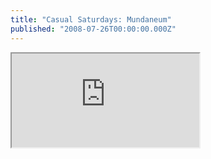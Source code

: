 ```yaml
---
title: "Casual Saturdays: Mundaneum"
published: "2008-07-26T00:00:00.000Z"
---
```


<div class="videowrapper">
  <iframe src="https://www.youtube.com/embed/qwRN5m64I7Y" allowfullscreen></iframe>
</div>
